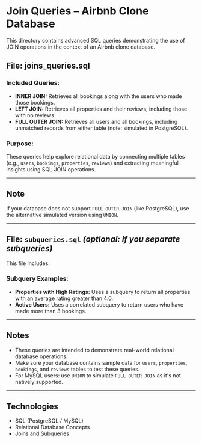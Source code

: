 # Join Queries – Airbnb Clone Database

This directory contains advanced SQL queries demonstrating the use of JOIN operations in the context of an Airbnb clone database.

## File: joins_queries.sql

### Included Queries:
- **INNER JOIN:** Retrieves all bookings along with the users who made those bookings.
- **LEFT JOIN:** Retrieves all properties and their reviews, including those with no reviews.
- **FULL OUTER JOIN:** Retrieves all users and all bookings, including unmatched records from either table (note: simulated in PostgreSQL).

### Purpose:
These queries help explore relational data by connecting multiple tables (e.g., `users`, `bookings`, `properties`, `reviews`) and extracting meaningful insights using SQL JOIN operations.

---

## Note
If your database does not support `FULL OUTER JOIN` (like PostgreSQL), use the alternative simulated version using `UNION`.


---

## File: `subqueries.sql` *(optional: if you separate subqueries)*

This file includes:

### Subquery Examples:
- **Properties with High Ratings:** Uses a subquery to return all properties with an average rating greater than 4.0.
- **Active Users:** Uses a correlated subquery to return users who have made more than 3 bookings.

---

## Notes

- These queries are intended to demonstrate real-world relational database operations.
- Make sure your database contains sample data for `users`, `properties`, `bookings`, and `reviews` tables to test these queries.
- For MySQL users: use `UNION` to simulate `FULL OUTER JOIN` as it's not natively supported.

---

## Technologies

- SQL (PostgreSQL / MySQL)
- Relational Database Concepts
- Joins and Subqueries

